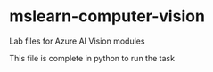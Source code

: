 # mslearn-computer-vision
Lab files for Azure AI Vision modules

This file is complete in python to run the task
